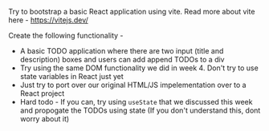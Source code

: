 Try to bootstrap a basic React application using vite.
Read more about vite here - https://vitejs.dev/

Create the following functionality -

-   A basic TODO application where there are two input (title and description) boxes and users can add append TODOs to a div
-   Try using the same DOM functionality we did in week 4. Don't try to use state variables in React just yet
-   Just try to port over our original HTML/JS impelementation over to a React project
-   Hard todo - If you can, try using `useState` that we discussed this week and propogate the TODOs using state (If you don't understand this, dont worry about it)
